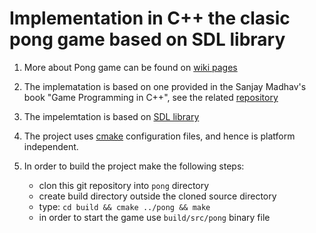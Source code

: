 # Implementation in C++ the clasic pong game based on SDL library

1. More about Pong game can be found on [wiki pages](https://en.wikipedia.org/wiki/Pong)

2. The implematation is based on one provided in the Sanjay Madhav's book "Game Programming in C++", see the related [repository](https://github.com/gameprogcpp/code)

3. The impelemtation is based on [SDL library](https://www.libsdl.org/) 

4. The project uses [cmake](https://cmake.org/) configuration files, and hence is platform independent.

5. In order to build the project make the following steps:
    - clon this git repository into `pong` directory
    - create build directory outside the cloned source directory
    - type: `cd build && cmake ../pong && make`
    - in order to start the game use `build/src/pong` binary file
